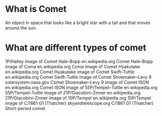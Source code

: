 <!DOCTYPE html>
<html>
<body>

<h1>What is Comet</h1>
<p>An object in space that looks like a bright star with a tail and that moves around the sun.</p>

</body>
</html>

<html>
<body>

<h1>What are different types of comet</h1>
<p>1P/Halley
image of Comet Hale–Bopp
en.wikipedia.org
Comet Hale–Bopp
image of Coma
en.wikipedia.org
Coma
image of Comet Hyakutake
en.wikipedia.org
Comet Hyakutake
image of Comet Swift–Tuttle
en.wikipedia.org
Comet Swift–Tuttle
image of Comet Shoemaker–Levy 9
solarsystem.nasa.gov
Comet Shoemaker–Levy 9
image of Comet ISON
en.wikipedia.org
Comet ISON
image of 55P/Tempel–Tuttle
en.wikipedia.org
55P/Tempel–Tuttle
image of 21P/Giacobini–Zinner
en.wikipedia.org
21P/Giacobini–Zinner
image of 10P/Tempel
en.wikipedia.org
10P/Tempel
image of C/1861 G1 (Thatcher)
skyandtelescope.org
C/1861 G1 (Thatcher)
Short-period comet.</p>

</body>
</html>